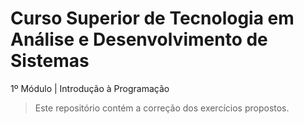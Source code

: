 # Curso Superior de Tecnologia em Análise e Desenvolvimento de Sistemas
1º Módulo | Introdução à Programação

> Este repositório contém a correção dos exercícios propostos.
